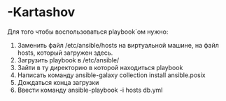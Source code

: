 # -Kartashov
Для того чтобы воспользоваться playbook`ом нужно:
1. Заменить файл /etc/ansible/hosts на виртуальной машине, на файл hosts, который загружен здесь.
2. Загрузить playbook в /etc/ansible/
3. Зайти в ту директорию в которой находиться playbook
4. Написать команду ansible-galaxy collection install ansible.posix
5. Дождаться конца загрузки
6. Ввести команду ansible-playbook -i hosts db.yml

